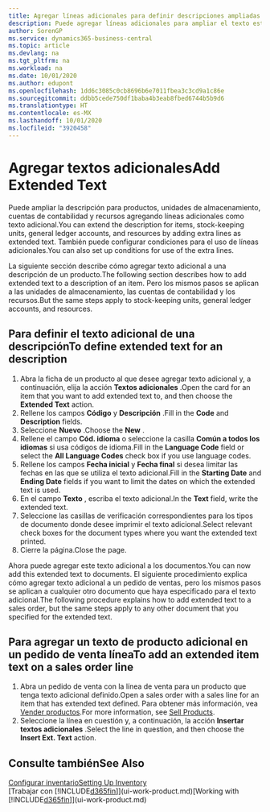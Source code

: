 ```yaml
---
title: Agregar líneas adicionales para definir descripciones ampliadas
description: Puede agregar líneas adicionales para ampliar el texto estándar que describe un producto, una cuenta y otros datos.
author: SorenGP
ms.service: dynamics365-business-central
ms.topic: article
ms.devlang: na
ms.tgt_pltfrm: na
ms.workload: na
ms.date: 10/01/2020
ms.author: edupont
ms.openlocfilehash: 1dd6c3085c0cb8696b6e7011fbea3c3cd9a1c86e
ms.sourcegitcommit: ddbb5cede750df1baba4b3eab8fbed6744b5b9d6
ms.translationtype: HT
ms.contentlocale: es-MX
ms.lasthandoff: 10/01/2020
ms.locfileid: "3920458"
---
```

# <a name="add-extended-text"></a><span data-ttu-id="940b6-103">Agregar textos adicionales</span><span class="sxs-lookup"><span data-stu-id="940b6-103">Add Extended Text</span></span>

<span data-ttu-id="940b6-104">Puede ampliar la descripción para productos, unidades de almacenamiento, cuentas de contabilidad y recursos agregando líneas adicionales como texto adicional.</span><span class="sxs-lookup"><span data-stu-id="940b6-104">You can extend the description for items, stock-keeping units, general ledger accounts, and resources by adding extra lines as extended text.</span></span> <span data-ttu-id="940b6-105">También puede configurar condiciones para el uso de líneas adicionales.</span><span class="sxs-lookup"><span data-stu-id="940b6-105">You can also set up conditions for use of the extra lines.</span></span>  

<span data-ttu-id="940b6-106">La siguiente sección describe cómo agregar texto adicional a una descripción de un producto.</span><span class="sxs-lookup"><span data-stu-id="940b6-106">The following section describes how to add extended text to a description of an item.</span></span> <span data-ttu-id="940b6-107">Pero los mismos pasos se aplican a las unidades de almacenamiento, las cuentas de contabilidad y los recursos.</span><span class="sxs-lookup"><span data-stu-id="940b6-107">But the same steps apply to stock-keeping units, general ledger accounts, and resources.</span></span>  

## <a name="to-define-extended-text-for-an-description"></a><span data-ttu-id="940b6-108">Para definir el texto adicional de una descripción</span><span class="sxs-lookup"><span data-stu-id="940b6-108">To define extended text for an description</span></span>

1. <span data-ttu-id="940b6-109">Abra la ficha de un producto al que desee agregar texto adicional y, a continuación, elija la acción **Textos adicionales** .</span><span class="sxs-lookup"><span data-stu-id="940b6-109">Open the card for an item that you want to add extended text to, and then choose the **Extended Text** action.</span></span>
2. <span data-ttu-id="940b6-110">Rellene los campos **Código** y **Descripción** .</span><span class="sxs-lookup"><span data-stu-id="940b6-110">Fill in the **Code** and **Description** fields.</span></span>
3. <span data-ttu-id="940b6-111">Seleccione **Nuevo** .</span><span class="sxs-lookup"><span data-stu-id="940b6-111">Choose the **New** .</span></span>
4. <span data-ttu-id="940b6-112">Rellene el campo **Cód. idioma** o seleccione la casilla **Común a todos los idiomas** si usa códigos de idioma.</span><span class="sxs-lookup"><span data-stu-id="940b6-112">Fill in the **Language Code** field or select the **All Language Codes** check box if you use language codes.</span></span>
5. <span data-ttu-id="940b6-113">Rellene los campos **Fecha inicial** y **Fecha final** si desea limitar las fechas en las que se utiliza el texto adicional.</span><span class="sxs-lookup"><span data-stu-id="940b6-113">Fill in the **Starting Date** and **Ending Date** fields if you want to limit the dates on which the extended text is used.</span></span>
6. <span data-ttu-id="940b6-114">En el campo **Texto** , escriba el texto adicional.</span><span class="sxs-lookup"><span data-stu-id="940b6-114">In the **Text** field, write the extended text.</span></span>
7. <span data-ttu-id="940b6-115">Seleccione las casillas de verificación correspondientes para los tipos de documento donde desee imprimir el texto adicional.</span><span class="sxs-lookup"><span data-stu-id="940b6-115">Select relevant check boxes for the document types where you want the extended text printed.</span></span>
8. <span data-ttu-id="940b6-116">Cierre la página.</span><span class="sxs-lookup"><span data-stu-id="940b6-116">Close the page.</span></span>

<span data-ttu-id="940b6-117">Ahora puede agregar este texto adicional a los documentos.</span><span class="sxs-lookup"><span data-stu-id="940b6-117">You can now add this extended text to documents.</span></span> <span data-ttu-id="940b6-118">El siguiente procedimiento explica cómo agregar texto adicional a un pedido de ventas, pero los mismos pasos se aplican a cualquier otro documento que haya especificado para el texto adicional.</span><span class="sxs-lookup"><span data-stu-id="940b6-118">The following procedure explains how to add extended text to a sales order, but the same steps apply to any other document that you specified for the extended text.</span></span>  

## <a name="to-add-an-extended-item-text-on-a-sales-order-line"></a><span data-ttu-id="940b6-119">Para agregar un texto de producto adicional en un pedido de venta línea</span><span class="sxs-lookup"><span data-stu-id="940b6-119">To add an extended item text on a sales order line</span></span>

1. <span data-ttu-id="940b6-120">Abra un pedido de venta con la línea de venta para un producto que tenga texto adicional definido.</span><span class="sxs-lookup"><span data-stu-id="940b6-120">Open a sales order with a sales line for an item that has extended text defined.</span></span> <span data-ttu-id="940b6-121">Para obtener más información, vea [Vender productos](sales-how-sell-products.md).</span><span class="sxs-lookup"><span data-stu-id="940b6-121">For more information, see [Sell Products](sales-how-sell-products.md).</span></span>
2. <span data-ttu-id="940b6-122">Seleccione la línea en cuestión y, a continuación, la acción **Insertar textos adicionales** .</span><span class="sxs-lookup"><span data-stu-id="940b6-122">Select the line in question, and then choose the **Insert Ext. Text** action.</span></span>

## <a name="see-also"></a><span data-ttu-id="940b6-123">Consulte también</span><span class="sxs-lookup"><span data-stu-id="940b6-123">See Also</span></span>

[<span data-ttu-id="940b6-124">Configurar inventario</span><span class="sxs-lookup"><span data-stu-id="940b6-124">Setting Up Inventory</span></span>](inventory-setup-inventory.md)  
<span data-ttu-id="940b6-125">[Trabajar con [!INCLUDE[d365fin](includes/d365fin_md.md)]](ui-work-product.md)</span><span class="sxs-lookup"><span data-stu-id="940b6-125">[Working with [!INCLUDE[d365fin](includes/d365fin_md.md)]](ui-work-product.md)</span></span>
